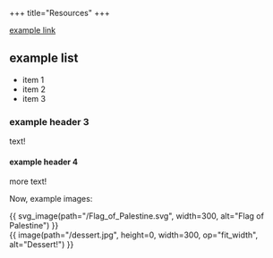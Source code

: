 +++
title="Resources"
+++

[example link](https://google.com)

## example list
- item 1
- item 2
- item 3

### example header 3

text!

#### example header 4

more text!

Now, example images:

{{ svg_image(path="/Flag_of_Palestine.svg", width=300, alt="Flag of Palestine") }}
<br>
{{ image(path="/dessert.jpg", height=0, width=300, op="fit_width", alt="Dessert!") }}
